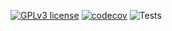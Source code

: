 
[![GPLv3
license](https://img.shields.io/badge/License-GPLv3-blue.svg)](http://perso.crans.org/besson/LICENSE.html)
[![codecov](https://codecov.io/gh/svretina/ScalarWavePy/branch/master/graph/badge.svg?token=1LYVBH6EDM)](https://codecov.io/gh/svretina/ScalarWavePy)
![Tests](https://github.com/svretina/ScalarWavePy/workflows/Tests/badge.svg)
